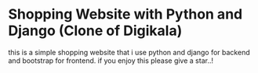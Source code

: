 # Shopping Website with Python and Django (Clone of Digikala)
this is a simple shopping website that i use python and django for backend and bootstrap for frontend. 
if you enjoy this please give a star..! 
